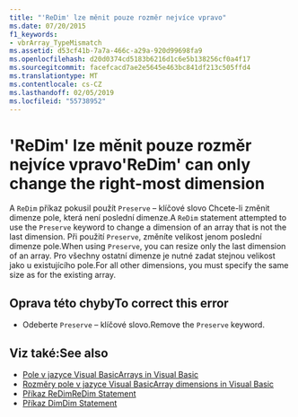 ```yaml
---
title: "'ReDim' lze měnit pouze rozměr nejvíce vpravo"
ms.date: 07/20/2015
f1_keywords:
- vbrArray_TypeMismatch
ms.assetid: d53cf41b-7a7a-466c-a29a-920d99698fa9
ms.openlocfilehash: d20d0374cd5183b6216d1c6e5b138256cf0a4f17
ms.sourcegitcommit: facefcacd7ae2e5645e463bc841df213c505ffd4
ms.translationtype: MT
ms.contentlocale: cs-CZ
ms.lasthandoff: 02/05/2019
ms.locfileid: "55738952"
---
```

# <a name="redim-can-only-change-the-right-most-dimension"></a><span data-ttu-id="6a982-102">'ReDim' lze měnit pouze rozměr nejvíce vpravo</span><span class="sxs-lookup"><span data-stu-id="6a982-102">'ReDim' can only change the right-most dimension</span></span>
<span data-ttu-id="6a982-103">A `ReDim` příkaz pokusil použít `Preserve` – klíčové slovo Chcete-li změnit dimenze pole, která není poslední dimenze.</span><span class="sxs-lookup"><span data-stu-id="6a982-103">A `ReDim` statement attempted to use the `Preserve` keyword to change a dimension of an array that is not the last dimension.</span></span> <span data-ttu-id="6a982-104">Při použití `Preserve`, změníte velikost jenom poslední dimenze pole.</span><span class="sxs-lookup"><span data-stu-id="6a982-104">When using `Preserve`, you can resize only the last dimension of an array.</span></span> <span data-ttu-id="6a982-105">Pro všechny ostatní dimenze je nutné zadat stejnou velikost jako u existujícího pole.</span><span class="sxs-lookup"><span data-stu-id="6a982-105">For all other dimensions, you must specify the same size as for the existing array.</span></span>  
  
## <a name="to-correct-this-error"></a><span data-ttu-id="6a982-106">Oprava této chyby</span><span class="sxs-lookup"><span data-stu-id="6a982-106">To correct this error</span></span>  
  
-   <span data-ttu-id="6a982-107">Odeberte `Preserve` – klíčové slovo.</span><span class="sxs-lookup"><span data-stu-id="6a982-107">Remove the `Preserve` keyword.</span></span>  
  
## <a name="see-also"></a><span data-ttu-id="6a982-108">Viz také:</span><span class="sxs-lookup"><span data-stu-id="6a982-108">See also</span></span>
- [<span data-ttu-id="6a982-109">Pole v jazyce Visual Basic</span><span class="sxs-lookup"><span data-stu-id="6a982-109">Arrays in Visual Basic</span></span>](~/docs/visual-basic/programming-guide/language-features/arrays/index.md)
- [<span data-ttu-id="6a982-110">Rozměry pole v jazyce Visual Basic</span><span class="sxs-lookup"><span data-stu-id="6a982-110">Array dimensions in Visual Basic</span></span>](~/docs/visual-basic/programming-guide/language-features/arrays/array-dimensions.md)
- [<span data-ttu-id="6a982-111">Příkaz ReDim</span><span class="sxs-lookup"><span data-stu-id="6a982-111">ReDim Statement</span></span>](../../visual-basic/language-reference/statements/redim-statement.md)
- [<span data-ttu-id="6a982-112">Příkaz Dim</span><span class="sxs-lookup"><span data-stu-id="6a982-112">Dim Statement</span></span>](../../visual-basic/language-reference/statements/dim-statement.md)
